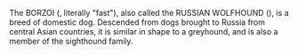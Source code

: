 The BORZOI (, literally "fast"), also called the RUSSIAN WOLFHOUND (), is a breed of domestic dog. Descended from dogs brought to Russia from central Asian countries, it is similar in shape to a greyhound, and is also a member of the sighthound family.
